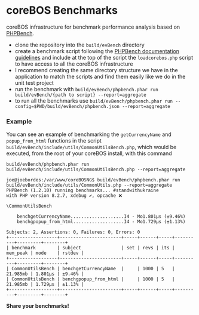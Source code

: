 # coreBOS Benchmarks

coreBOS infrastructure for benchmark performance analysis based on [PHPBench](https://github.com/phpbench/phpbench).

- clone the repository into the `build/evBench` directory
- create a benchmark script following the [PHPBench documentation guidelines](https://phpbench.readthedocs.io/) and include at the top of the script the `loadcorebos.php` script to have access to all the coreBOS infrastructure
- I recommend creating the same directory structure we have in the application to match the scripts and find them easily like we do in the unit test project
- run the benchmark with `build/evBench/phpbench.phar run build/evBench/{path to script} --report=aggregate`
- to run all the benchmarks use `build/evBench/phpbench.phar run --config=$PWD/build/evBench/phpbench.json --report=aggregate`

### Example

You can see an example of benchmarking the `getCurrencyName` and `popup_from_html` functions in the script `build/evBench/include/utils/CommonUtilsBench.php`, which would be executed, from the root of your coreBOS install, with this command

`build/evBench/phpbench.phar run build/evBench/include/utils/CommonUtilsBench.php --report=aggregate`

```shell
joe@joebordes:/var/www/coreBOSNG$ build/evBench/phpbench.phar run build/evBench/include/utils/CommonUtils.php --report=aggregate
PHPBench (1.2.10) running benchmarks... #standwithukraine
with PHP version 8.2.7, xdebug ✔, opcache ❌

\CommonUtilsBench

    benchgetCurrencyName....................I4 - Mo1.801μs (±9.46%)
    benchgpopup_from_html...................I4 - Mo1.729μs (±1.13%)

Subjects: 2, Assertions: 0, Failures: 0, Errors: 0
+------------------+-----------------------+-----+------+-----+----------+---------+--------+
| benchmark        | subject               | set | revs | its | mem_peak | mode    | rstdev |
+------------------+-----------------------+-----+------+-----+----------+---------+--------+
| CommonUtilsBench | benchgetCurrencyName  |     | 1000 | 5   | 21.985mb | 1.801μs | ±9.46% |
| CommonUtilsBench | benchgpopup_from_html |     | 1000 | 5   | 21.985mb | 1.729μs | ±1.13% |
+------------------+-----------------------+-----+------+-----+----------+---------+--------+
```

**Share your benchmarks!**

